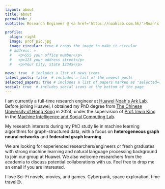 ```yaml
---
layout: about
title: about
permalink: /
subtitle: Research Engineer @ <a href='https://noahlab.com.hk/'>Noah's Ark Lab</a> • <a href='https://www.linkedin.com/company/huawei-hong-kong-research-center-hkrc'>HKRC</a> • <a href='https://www.huawei.com/'>Huawei</a>

profile:
  align: right
  image: prof_pic.jpg
  image_circular: true # crops the image to make it circular
  # address: >
  #   <p>555 your office number</p>
  #   <p>123 your address street</p>
  #   <p>Your City, State 12345</p>

news: true  # includes a list of news items
latest_posts: false  # includes a list of the newest posts
selected_papers: true # includes a list of papers marked as "selected={true}"
social: true  # includes social icons at the bottom of the page
---
```


I am currently a full-time research engineer at [Huawei Noah's Ark Lab](https://noahlab.com.hk/). Before joining Huawei, I obtained my PhD degree from [The Chinese University of Hong Kong](https://www.cuhk.edu.hk/) in 2024, under the supervision of [Prof. Irwin King](https://www.cse.cuhk.edu.hk/irwin.king/) in the [Machine Intelligence and Social Computing Lab](https://misc-lab.cse.cuhk.edu.hk/).

My research interests during my PhD study lie in machine learning algorithms for graph-structured data, with a focus on **heterogeneous graph neural networks** and **federated graph learning**.

We are looking for experienced researchers/engineers or fresh graduates with strong machine learning and natural language processing background to join our group at Huawei. We also welcome researchers from the academia to discuss potential collaborations with us. Feel free to drop me an email if you are interested.

I love Sci-Fi novels, movies, and games. Cyberpunk, space exploration, time travel😉.
